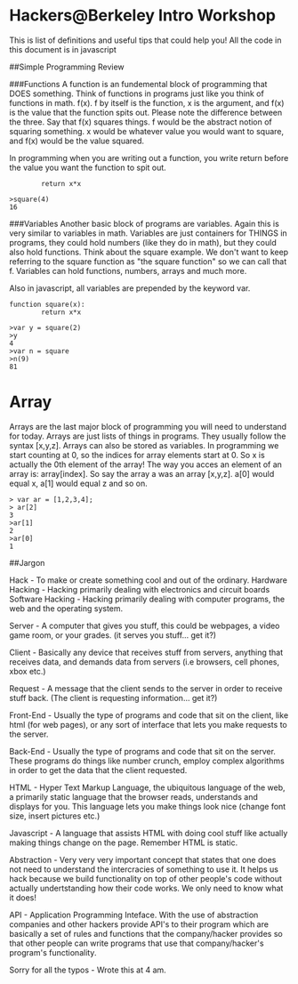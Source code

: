 Hackers@Berkeley Intro Workshop 
================================
This is list of definitions and useful tips that could help you!
All the code in this document is in javascript

##Simple Programming Review

###Functions
A function is an fundemental block of programming that DOES something. Think of functions in programs just like you think of functions in math. f(x). f by itself is the function, x is the argument, and f(x) is the value that the function spits out. Please note the difference between the three. Say that f(x) squares things. f would be the abstract notion of squaring something. x would be whatever value you would want to square, and f(x) would be the value squared. 

In programming when you are writing out a function, you write return before the value you want the function to spit out.
```function square(x):
        return x*x 

>square(4) 
16
```

###Variables
Another basic block of programs are variables. Again this is very similar to variables in math. Variables are just containers for THINGS in programs, they could hold numbers (like they do in math), but they could also hold functions. Think about the square example. We don't want to keep referring to the square function as "the square function" so we can call that f. Variables can hold functions, numbers, arrays and much more.

Also in javascript, all variables are prepended by the keyword var.
```
function square(x):
        return x*x 

>var y = square(2)
>y
4
>var n = square 
>n(9) 
81
```
Array 
======

Arrays are the last major block of programming you will need to understand for today. Arrays are just lists of things in programs. They usually follow the syntax [x,y,z]. Arrays can also be stored as variables. In programming we start counting at 0, so the indices for array elements start at 0. So x is actually the 0th element of the array! The way you acces an element of an array is: array[index]. So say the array a was an array [x,y,z]. a[0] would equal x, a[1] would equal z and so on.

```
> var ar = [1,2,3,4];
> ar[2]
3 
>ar[1] 
2 
>ar[0] 
1

```

##Jargon 

Hack - To make or create something cool and out of the ordinary.
Hardware Hacking - Hacking primarily dealing with electronics and circuit boards 
Software Hacking - Hacking primarily dealing with computer programs, the web and the operating system.

Server - A computer that gives you stuff, this could be webpages, a video game room, or your grades. (it serves you stuff... get it?) 

Client - Basically any device that receives stuff from servers, anything that receives data, and demands data from servers (i.e browsers, cell phones, xbox etc.) 

Request - A message that the client sends to the server in order to receive stuff back. (The client is requesting information... get it?) 

Front-End - Usually the type of programs and code that sit on the client, like html (for web pages), or any sort of interface that lets you make requests to the server.

Back-End - Usually the type of programs and code that sit on the server. These programs do things like number crunch, employ complex algorithms in order to get the data that the client requested.

HTML - Hyper Text Markup Language, the ubiquitous language of the web, a primarily static language that the browser reads, understands and displays for you. This language lets you make things look nice (change font size, insert pictures etc.) 

Javascript - A language that assists HTML with doing cool stuff like actually making things change on the page. Remember HTML is static.

Abstraction - Very very very important concept that states that one does not need to understand the intercracies of something to use it. It helps us hack because we build functionality on top of other people's code without actually undertstanding how their code works. We only need to know what it does!

API - Application Programming Inteface. With the use of abstraction companies and other hackers provide API's to their program which are basically a set of rules and functions that the company/hacker provides so that other people can write programs that use that company/hacker's program's functionality.


Sorry for all the typos - Wrote this at 4 am. 

